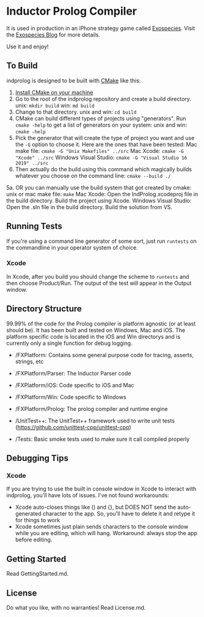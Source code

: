Inductor Prolog Compiler
========================

It is used in production in an iPhone strategy game called [Exospecies](https://www.exospecies.com). Visit the [Exospecies Blog](https://www.exospecies.com/blog) for more details.

Use it and enjoy!

## To Build

indprolog is designed to be built with [CMake](https://cmake.org) like this:

1. [Install CMake on your machine](https://cmake.org/install/)
2. Go to the root of the indprolog repository and create a build directory. 
	unix: `mkdir build`
	win: `md build`
3. Change to that directory.
	unix and win: `cd build`
4. CMake can build different types of projects using "generators".  Run `cmake -help` to get a list of generators on your system:
	unix and win: `cmake -help`
4. Pick the generator that will create the type of project you want and use the `-G` option to choose it. Here are the ones that have been tested:
	Mac make file: 			`cmake -G "Unix Makefiles" ../src`
	Mac Xcode:	 			`cmake -G "Xcode" ../src`
	Windows Visual Studio: 	`cmake -G "Visual Studio 16 2019" ../src`
5. Then actually do the build using this command which magically builds whatever you choose on the command line: 
	`cmake --build ./`

5a. OR you can manually use the build system that got created by cmake:
	unix or mac make file: 	`make`
	Mac Xcode:				Open the IndProlog.xcodeproj file in the build directory. Build the project using Xcode.
	Windows Visual Studio: 	Open the .sln file in the build directory.  Build the solution from VS.

## Running Tests
If you're using a command line generator of some sort, just run `runtests` on the commandline in your operator system of choice.

### Xcode
In Xcode, after you build you should change the scheme to `runtests` and then choose Product/Run.  The output of the test will appear in the Output window.


## Directory Structure
99.99% of the code for the Prolog compiler is platform agnostic (or at least should be). It has been built and tested on Windows, Mac and iOS. The platform specific code is located in the iOS and Win directorys and is currently only a single function for debug logging.

- /FXPlatform: 			Contains some general purpose code for tracing, asserts, strings, etc
- /FXPlatform/Parser: 	The Inductor Parser code
- /FXPlatform/iOS: 		Code specific to iOS and Mac
- /FXPlatform/Win: 		Code specific to Windows
- /FXPlatform/Prolog: 	The prolog compiler and runtime engine

- /UnitTest++:			The UnitTest++ framework used to write unit tests (https://github.com/unittest-cpp/unittest-cpp)
- /Tests:				Basic smoke tests used to make sure it call compiled properly

## Debugging Tips

### Xcode
If you are trying to use the built in console window in Xcode to interact with indprolog, you'll have lots of issues.  I've not found workarounds:
- Xcode auto-closes things like () and {}, but DOES NOT send the auto-generated character to the app.  So, you'll have to delete it and retype it for things to work
- Xcode sometimes just plain sends characters to the console window while you are editing, which will hang.  Workaround: always stop the app before editing.


## Getting Started

Read GettingStarted.md.

License
---------
Do what you like, with no warranties! Read License.md.